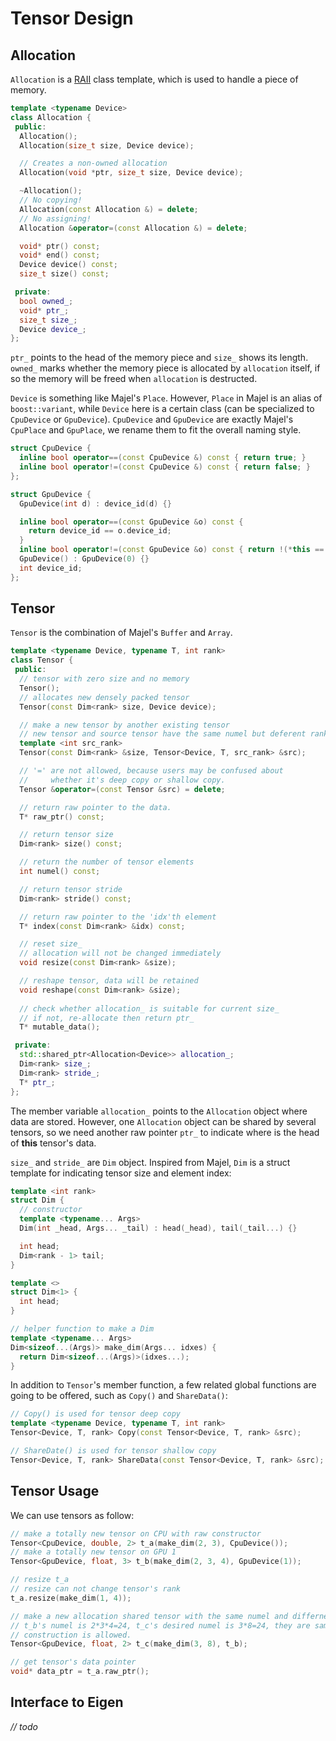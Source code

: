 # Tensor Design


## Allocation

`Allocation` is a [RAII](http://en.cppreference.com/w/cpp/language/raii) class template, which is used to handle a piece of memory. 

```cpp
template <typename Device>
class Allocation {
 public:
  Allocation();
  Allocation(size_t size, Device device);

  // Creates a non-owned allocation
  Allocation(void *ptr, size_t size, Device device);

  ~Allocation();
  // No copying!
  Allocation(const Allocation &) = delete;
  // No assigning!
  Allocation &operator=(const Allocation &) = delete;

  void* ptr() const;
  void* end() const;
  Device device() const;
  size_t size() const;

 private:
  bool owned_;
  void* ptr_;
  size_t size_;
  Device device_;
};
```

`ptr_` points to the head of the memory piece and `size_` shows its length. `owned_` marks whether the memory piece is allocated by `allocation` itself, if so the memory will be freed when `allocation` is destructed.

`Device` is something like Majel's `Place`. However, `Place` in Majel is an alias of `boost::variant`, while `Device` here is a certain class (can be specialized to `CpuDevice` or `GpuDevice`). `CpuDevice` and `GpuDevice` are exactly Majel's `CpuPlace` and `GpuPlace`, we rename them to fit the overall naming style.

```cpp
struct CpuDevice {
  inline bool operator==(const CpuDevice &) const { return true; }
  inline bool operator!=(const CpuDevice &) const { return false; }
};

struct GpuDevice {
  GpuDevice(int d) : device_id(d) {}

  inline bool operator==(const GpuDevice &o) const {
    return device_id == o.device_id;
  }
  inline bool operator!=(const GpuDevice &o) const { return !(*this == o); }
  GpuDevice() : GpuDevice(0) {}
  int device_id;
};
```

## Tensor

`Tensor` is the combination of Majel's `Buffer` and `Array`.

```cpp
template <typename Device, typename T, int rank>
class Tensor {
 public:
  // tensor with zero size and no memory
  Tensor();
  // allocates new densely packed tensor
  Tensor(const Dim<rank> size, Device device);

  // make a new tensor by another existing tensor
  // new tensor and source tensor have the same numel but deferent rank
  template <int src_rank>
  Tensor(const Dim<rank> &size, Tensor<Device, T, src_rank> &src);

  // '=' are not allowed, because users may be confused about
  //     whether it's deep copy or shallow copy.
  Tensor &operator=(const Tensor &src) = delete;

  // return raw pointer to the data.
  T* raw_ptr() const;

  // return tensor size
  Dim<rank> size() const;

  // return the number of tensor elements
  int numel() const;

  // return tensor stride
  Dim<rank> stride() const;

  // return raw pointer to the 'idx'th element
  T* index(const Dim<rank> &idx) const;

  // reset size_ 
  // allocation will not be changed immediately
  void resize(const Dim<rank> &size);

  // reshape tensor, data will be retained
  void reshape(const Dim<rank> &size);
  
  // check whether allocation_ is suitable for current size_
  // if not, re-allocate then return ptr_
  T* mutable_data();

 private:
  std::shared_ptr<Allocation<Device>> allocation_;
  Dim<rank> size_;
  Dim<rank> stride_;
  T* ptr_;
};
```

The member variable `allocation_` points to the `Allocation` object where data are stored. However, one `Allocation` object can be shared by several tensors, so we need another raw pointer `ptr_` to indicate where is the head of **this** tensor's data. 

`size_` and `stride_` are `Dim` object. Inspired from Majel, `Dim` is a struct template for indicating tensor size and element index:

```cpp
template <int rank>
struct Dim {
  // constructor
  template <typename... Args>
  Dim(int _head, Args... _tail) : head(_head), tail(_tail...) {}

  int head;
  Dim<rank - 1> tail;
}

template <>
struct Dim<1> {
  int head;
}

// helper function to make a Dim
template <typename... Args>
Dim<sizeof...(Args)> make_dim(Args... idxes) {
  return Dim<sizeof...(Args)>(idxes...);
}
```

In addition to `Tensor`'s member function, a few related global functions are going to be offered, such as `Copy()` and `ShareData()`:

```cpp
// Copy() is used for tensor deep copy
template <typename Device, typename T, int rank>
Tensor<Device, T, rank> Copy(const Tensor<Device, T, rank> &src);

// ShareDate() is used for tensor shallow copy
Tensor<Device, T, rank> ShareData(const Tensor<Device, T, rank> &src);
```

## Tensor Usage

We can use tensors as follow:

```cpp
// make a totally new tensor on CPU with raw constructor
Tensor<CpuDevice, double, 2> t_a(make_dim(2, 3), CpuDevice());
// make a totally new tensor on GPU 1
Tensor<GpuDevice, float, 3> t_b(make_dim(2, 3, 4), GpuDevice(1));

// resize t_a
// resize can not change tensor's rank
t_a.resize(make_dim(1, 4));

// make a new allocation shared tensor with the same numel and differnet rank
// t_b's numel is 2*3*4=24, t_c's desired numel is 3*8=24, they are same so the
// construction is allowed.
Tensor<GpuDevice, float, 2> t_c(make_dim(3, 8), t_b);

// get tensor's data pointer
void* data_ptr = t_a.raw_ptr();
```

## Interface to Eigen

*// todo*
